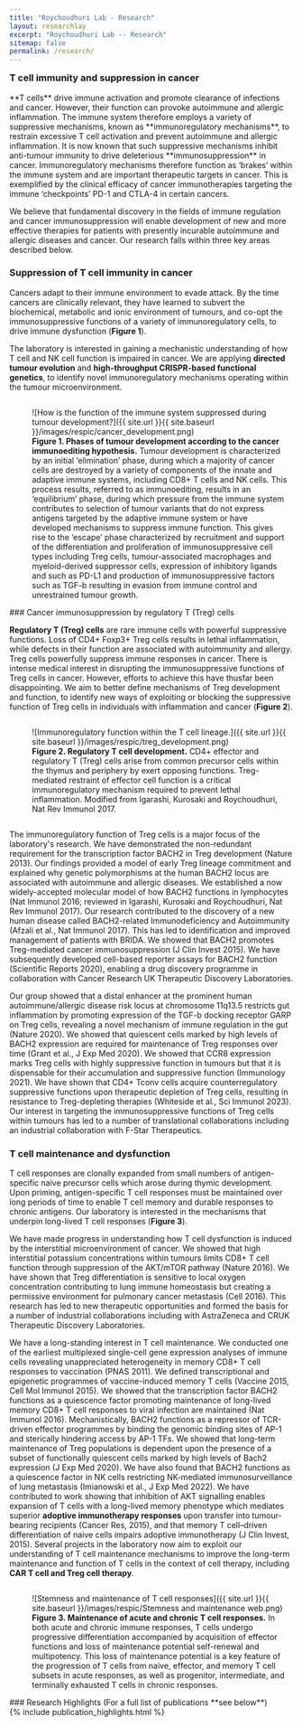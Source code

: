 ```yaml
---
title: "Roychoudhuri Lab - Research"
layout: researchlay
excerpt: "Roychoudhuri Lab -- Research"
sitemap: false
permalink: /research/
---
```

<div id="research_contentid" >
<h3 style="margin-top:0px">T cell immunity and suppression in cancer</h3> 
**T cells** drive immune activation and promote clearance of infections and cancer. However, their function can provoke autoimmune and allergic inflammation. The immune system therefore employs a variety of suppressive mechanisms, known as **immunoregulatory mechanisms**, to restrain excessive T cell activation and prevent autoimmune and allergic inflammation. It is now known that such suppressive mechanisms inhibit anti-tumour immunity to drive deleterious **immunosuppression** in cancer. Immunoregulatory mechanisms therefore function as ‘brakes’ within the immune system and are important therapeutic targets in cancer. This is exemplified by the clinical efficacy of cancer immunotherapies targeting the immune ‘checkpoints’ PD-1 and CTLA-4 in certain cancers. 

We believe that fundamental discovery in the fields of immune regulation and cancer immunosuppression will enable development of new and more effective therapies for patients with presently incurable autoimmune and allergic diseases and cancer. Our research falls within three key areas described below.



### Suppression of T cell immunity in cancer

Cancers adapt to their immune environment to evade attack. By the time cancers are clinically relevant, they have learned to subvert the biochemical, metabolic and ionic environment of tumours, and co-opt the immunosuppressive functions of a variety of immunoregulatory cells, to drive immune dysfunction (<b>Figure 1</b>). 

The laboratory is interested in gaining a mechanistic understanding of how T cell and NK cell function is impaired in cancer. We are applying **directed tumour evolution** and **high-throughput CRISPR-based functional genetics**, to identify novel immunoregulatory mechanisms operating within the tumour microenvironment. 

<figure style="width:90%; min-width: 350px; display: inline-block; float:none; vertical-align: top; clear: both;">![How is the function of the immune system suppressed during tumour development?]({{ site.url }}{{ site.baseurl }}/images/respic/cancer_development.png)
<figcaption><b>Figure 1. Phases of tumour development according to the cancer immunoediting hypothesis.</b> Tumour development is characterized by an initial ‘elimination’ phase, during which a majority of cancer cells are destroyed by a variety of components of the innate and adaptive immune systems, including CD8+ T cells and NK cells. This process results, referred to as immunoediting, results in an ‘equilibrium’ phase, during which pressure from the immune system contributes to selection of tumour variants that do not express antigens targeted by the adaptive immune system or have developed mechanisms to suppress immune function. This gives rise to the ‘escape’ phase characterized by recruitment and support of the differentiation and proliferation of immunosuppressive cell types including Treg cells, tumour-associated macrophages and myeloid-derived suppressor cells, expression of inhibitory ligands and such as PD-L1 and production of immunosuppressive factors such as TGF-b resulting in evasion from immune control and unrestrained tumour growth.
</figcaption></figure>
### Cancer immunosuppression by regulatory T (Treg) cells

**Regulatory T (Treg) cells** are rare immune cells with powerful suppressive functions. Loss of CD4+ Foxp3+ Treg cells results in lethal inflammation, while defects in their function are associated with autoimmunity and allergy. Treg cells powerfully suppress immune responses in cancer. There is intense medical interest in disrupting the immunosuppressive functions of Treg cells in cancer. However, efforts to achieve this have thusfar been disappointing. We aim to better define mechanisms of Treg development and function, to identify new ways of exploiting or blocking the suppressive function of Treg cells in individuals with inflammation and cancer (**Figure 2**).  
<div style="text-align:left">
<figure style="width:90%; min-width: 350px; display: inline-block; float:none; vertical-align: top; clear: both;">![Immunoregulatory function within the T cell lineage.]({{ site.url }}{{ site.baseurl }}/images/respic/treg_development.png)
<figcaption><b>Figure 2. Regulatory T cell development.</b> CD4+ effector and regulatory T (Treg) cells arise from common precursor cells within the thymus and periphery by exert opposing functions. Treg-mediated restraint of 
effector cell function is a critical immunoregulatory mechanism required to prevent lethal inflammation.  Modified from Igarashi, Kurosaki and Roychoudhuri, Nat Rev Immunol 2017.
</figcaption></figure></div>

The immunoregulatory function of Treg cells is a major focus of the laboratory's research. We have demonstrated the non-redundant requirement for the transcription factor BACH2 in Treg development (Nature 2013). Our findings provided a model of early Treg lineage commitment and explained why genetic polymorphisms at the human BACH2 locus are associated with autoimmune and allergic diseases. We established a now widely-accepted molecular model of how BACH2 functions in lymphocytes (Nat Immunol 2016; reviewed in Igarashi, Kurosaki and Roychoudhuri, Nat Rev Immunol 2017). Our research contributed to the discovery of a new human disease called BACH2-related Immunodeficiency and Autoimmunity (Afzali et al., Nat Immunol 2017). This has led to identification and improved management of patients with BRIDA. We showed that BACH2 promotes Treg-mediated cancer immunosuppression (J Clin Invest 2015). We have subsequently developed cell-based reporter assays for BACH2 function (Scientific Reports 2020), enabling a drug discovery programme in collaboration with Cancer Research UK Therapeutic Discovery Laboratories.

Our group showed that a distal enhancer at the prominent human autoimmune/allergic disease risk locus at chromosome 11q13.5 restricts gut inflammation by promoting expression of the TGF-b docking receptor GARP on Treg cells, revealing a novel mechanism of immune regulation in the gut (Nature 2020).  We showed that quiescent cells marked by high levels of BACH2 expression are required for maintenance of Treg responses over time (Grant et al., J Exp Med 2020). We showed that CCR8 expression marks Treg cells with highly suppressive function in tumours but that it is dispensable for their accumulation and suppressive function (Immunology 2021). We have shown that CD4+ Tconv cells acquire counterregulatory suppressive functions upon therapeutic depletion of Treg cells, resulting in resistance to Treg-depleting therapies (Whiteside et al., Sci Immunol 2023). Our interest in targeting the immunosuppressive functions of Treg cells within tumours has led to a number of translational collaborations including an industrial collaboration with F-Star Therapeutics. 

### T cell maintenance and dysfunction 
T cell responses are clonally expanded from small numbers of antigen-specific naive precursor cells which arose during thymic development. Upon priming, antigen-specific T cell responses must be maintained over long periods of time to enable T cell memory and durable responses to chronic antigens. Our laboratory is interested in the mechanisms that underpin long-lived T cell responses (**Figure 3**).

We have made progress in understanding how T cell dysfunction is induced by the interstitial microenvironment of cancer. We showed that high interstitial potassium concentrations within tumours limits CD8+ T cell function through suppression of the AKT/mTOR pathway (Nature 2016). We have shown that Treg differentiation is sensitive to local oxygen concentration contributing to lung immune homeostasis but creating a permissive environment for pulmonary cancer metastasis (Cell 2016). This research has led to new therapeutic opportunities and formed the basis for a number of industrial collaborations including with AstraZeneca and CRUK Therapeutic Discovery Laboratories.

We have a long-standing interest in T cell maintenance. We conducted one of the earliest multiplexed single-cell gene expression analyses of immune cells revealing unappreciated heterogeneity in memory CD8+ T cell responses to vaccination (PNAS 2011). We defined transcriptional and epigenetic programmes of vaccine-induced memory T cells (Vaccine 2015, Cell Mol Immunol 2015). We showed that the transcription factor BACH2 functions as a quiescence factor promoting maintenance of long-lived memory CD8+ T cell responses to viral infection are maintained (Nat Immunol 2016). Mechanistically, BACH2 functions as a repressor of TCR-driven effector programmes by binding the genomic binding sites of AP-1 and sterically hindering access by AP-1 TFs. We showed that long-term maintenance of Treg populations is dependent upon the presence of a subset of functionally quiescent cells marked by high levels of Bach2 expression (J Exp Med 2020). We have also found that BACH2 functions as a quiescence factor in NK cells restricting NK-mediated immunosurveillance of lung metastasis (Imianowski et al., J Exp Med 2022).  We have contributed to work showing that inhibition of AKT signalling enables expansion of T cells with a long-lived memory phenotype which mediates superior **adoptive immunotherapy responses** upon transfer into tumour-bearing recipients (Cancer Res, 2015), and that memory T cell–driven differentiation of naive cells impairs adoptive immunotherapy (J Clin Invest, 2015).  Several projects in the laboratory now aim to exploit our understanding of T cell maintenance mechanisms to improve the long-term maintenance and function of T cells in the context of cell therapy, including **CAR T cell and Treg cell therapy**.

<div style="text-align:left">
<figure style="width:90%; min-width: 350px; display: inline-block; float:none; vertical-align: top; clear: both;">![Stemness and maintenance of T cell responses]({{ site.url }}{{ site.baseurl }}/images/respic/Stemness and maintenance web.png)
<figcaption><b>Figure 3. Maintenance of acute and chronic T cell responses.</b> In both acute and chronic immune responses, T cells undergo progressive differentiation accompanied by acquisition of effector functions and loss of maintenance potential self-renewal and multipotency. This loss of maintenance potential is a key feature of the progression of T cells from naive, effector, and memory T cell subsets in acute responses, as well as progenitor, intermediate, and terminally exhausted T cells in chronic responses.
</figcaption></figure></div>


</div>
### Research Highlights
(For a full list of publications **see below**)
<div id="gridid">
{% include publication_highlights.html %}
</div>

